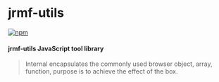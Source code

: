 # jrmf-utils

[![npm](https://img.shields.io/npm/l/express.svg)]()

#### jrmf-utils JavaScript tool library
> Internal encapsulates the commonly used browser object, array, function, purpose is to achieve the effect of the box.
